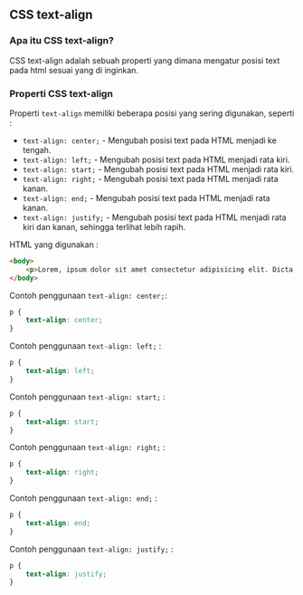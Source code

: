 ## CSS text-align

### Apa itu CSS text-align?

CSS text-align adalah sebuah properti yang dimana mengatur posisi text pada html sesuai yang di inginkan.

### Properti CSS text-align
Properti `text-align` memiliki beberapa posisi yang sering digunakan, seperti :
- `text-align: center;`  - Mengubah posisi text pada HTML menjadi ke tengah.
- `text-align: left;`    - Mengubah posisi text pada HTML menjadi rata kiri.
- `text-align: start;`   - Mengubah posisi text pada HTML menjadi rata kiri.
- `text-align: right;`   - Mengubah posisi text pada HTML menjadi rata kanan.
- `text-align: end;`     - Mengubah posisi text pada HTML menjadi rata kanan.
- `text-align: justify;` - Mengubah posisi text pada HTML menjadi rata kiri dan kanan, sehingga terlihat lebih rapih.

HTML yang digunakan :
```html
<body>
    <p>Lorem, ipsum dolor sit amet consectetur adipisicing elit. Dicta fugiat ducimus soluta impedit! Magni nisi fugiat similique blanditiis, tempore voluptates quibusdam perspiciatis iusto tenetur commodi amet sunt dolores sit libero.</p>
</body>
```

Contoh penggunaan `text-align: center;`:
```css
p {
    text-align: center;
}
```

Contoh penggunaan `text-align: left;` :
```css
p {
    text-align: left;
}
```

Contoh penggunaan `text-align: start;` :
```css
p {
    text-align: start;
}
```

Contoh penggunaan `text-align: right;` :
```css
p {
    text-align: right;
}
```

Contoh penggunaan `text-align: end;` :
```css
p {
    text-align: end;
}
```

Contoh penggunaan `text-align: justify;` :
```css
p {
    text-align: justify;
}
```
